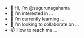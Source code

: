 - 👋 Hi, I’m @sugurunagahama
- 👀 I’m interested in ...
- 🌱 I’m currently learning ...
- 💞️ I’m looking to collaborate on ...
- 📫 How to reach me ...

<!---
sugurunagahama/sugurunagahama is a ✨ special ✨ repository because its `README.md` (this file) appears on your GitHub profile.
You can click the Preview link to take a look at your changes.
--->
